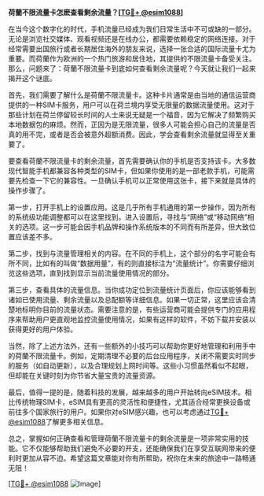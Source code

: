 **荷蘭不限流量卡怎麽查看剩余流量？[[TG💪+ @esim1088](https://t.me/s/esim1088)]**

在当今这个数字化的时代，手机流量已经成为我们日常生活中不可或缺的一部分。无论是浏览社交媒体、观看视频还是在线办公，都需要依赖稳定的网络连接。对于经常需要出国旅行或者长期居住海外的朋友来说，选择一张合适的国际流量卡尤为重要。而荷蘭作为欧洲的一个热门旅游和居住地，其提供的不限流量卡备受关注。那么，问题来了：荷蘭不限流量卡到底如何查看剩余流量呢？今天就让我们一起来揭开这个谜底。

首先，我们需要了解什么是荷蘭不限流量卡。这种卡片通常是由当地的通信运营商提供的一种SIM卡服务，用户可以在荷兰境内享受无限量的数据流量使用。这对于那些计划在荷兰停留较长时间的人士来说无疑是一个福音，因为它解决了频繁购买本地数据包的麻烦。然而，正因为是无限流量，很多人可能会担心自己的流量是否真的用不完，或者是否会被意外超额消费。因此，学会查看剩余流量就显得至关重要了。

要查看荷蘭不限流量卡的剩余流量，首先需要确认你的手机是否支持该卡。大多数现代智能手机都兼容各种类型的SIM卡，但如果你使用的是一部老款手机，可能需要先检查一下它的兼容性。一旦确认手机可以正常使用这张卡，接下来就是具体的操作步骤了。

第一步，打开手机上的设置应用。这是几乎所有手机通用的第一步操作，因为所有的系统级功能调整都可以在这里找到。进入设置后，寻找与“网络”或“移动网络”相关的选项。这一步可能会因手机品牌和操作系统版本的不同而有所差异，但大致位置应该差不多。

第二步，找到与流量管理相关的内容。在不同的手机上，这个部分的名字可能会有所不同，比如有的叫做“数据用量”，有的则直接标注为“流量统计”。你需要仔细浏览这些选项，直到找到显示当前流量使用情况的部分。

第三步，查看具体的流量信息。当你成功定位到流量统计页面后，你应该能够看到诸如已使用流量、剩余流量以及总配额等详细信息。如果一切正常，这里应该会清楚地标明你目前的流量状态。需要注意的是，有些运营商可能会提供专门的应用程序来帮助用户更直观地监控流量使用情况，如果有这样的软件，不妨下载并安装以获得更好的用户体验。

当然，除了上述方法外，还有一些额外的小技巧可以帮助你更好地管理和利用手中的荷蘭不限流量卡。例如，定期清理不必要的后台应用程序，关闭不需要实时同步的服务（如自动更新），以及合理规划上网时间等。这些小习惯虽然看似不起眼，但却能在关键时刻为你节省大量宝贵的流量资源。

最后，值得一提的是，随着科技的发展，越来越多的用户开始转向eSIM技术。相比传统物理SIM卡，eSIM具有更高的灵活性和便捷性，尤其适合经常更换设备或前往多个国家旅行的用户。如果你对eSIM感兴趣，也可以考虑通过[TG💪+ @esim1088](https://t.me/s/esim1088)了解更多相关信息。

总之，掌握如何正确查看和管理荷蘭不限流量卡的剩余流量是一项非常实用的技能。它不仅能够帮助我们避免不必要的开支，还能确保我们在享受互联网带来的便利时更加从容不迫。希望这篇文章能对你有所帮助，祝你在未来的旅途中一路畅通无阻！

[[TG💪+ @esim1088](https://t.me/s/esim1088) ![Image](https://i.postimg.cc/4NQfJmqS/Snipaste-2025-05-13-00-14-12.png)]
